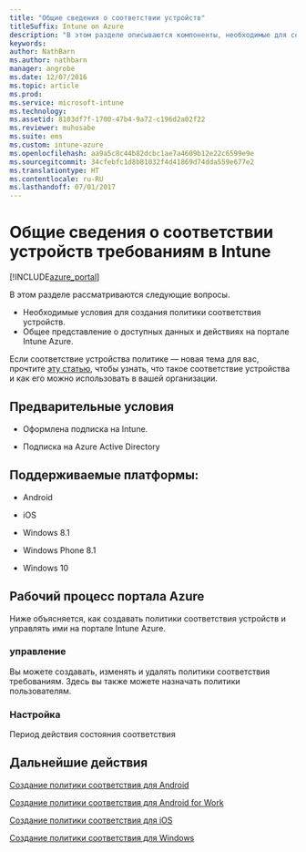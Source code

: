 ```yaml
---
title: "Общие сведения о соответствии устройств"
titleSuffix: Intune on Azure
description: "В этом разделе описываются компоненты, необходимые для создания политик соответствия в Microsoft Intune\""
keywords: 
author: NathBarn
ms.author: nathbarn
manager: angrobe
ms.date: 12/07/2016
ms.topic: article
ms.prod: 
ms.service: microsoft-intune
ms.technology: 
ms.assetid: 8103df7f-1700-47b4-9a72-c196d2a02f22
ms.reviewer: muhosabe
ms.suite: ems
ms.custom: intune-azure
ms.openlocfilehash: aa9a5c8c44b82dcbc1ae7a4609b12e22c6599e9e
ms.sourcegitcommit: 34cfebfc1d8b81032f4d41869d74dda559e677e2
ms.translationtype: HT
ms.contentlocale: ru-RU
ms.lasthandoff: 07/01/2017
---
```

# <a name="get-started-with-device-compliance-in-intune"></a>Общие сведения о соответствии устройств требованиям в Intune


[!INCLUDE[azure_portal](./includes/azure_portal.md)]

В этом разделе рассматриваются следующие вопросы. 

- Необходимые условия для создания политики соответствия устройств.
- Общее представление о доступных данных и действиях на портале Intune Azure. 

Если соответствие устройства политике — новая тема для вас, прочтите [эту статью](device-compliance.md), чтобы узнать, что такое соответствие устройства и как его можно использовать в вашей организации.

##  <a name="pre-requisites"></a>Предварительные условия

-   Оформлена подписка на Intune.

-   Подписка на Azure Active Directory

##  <a name="supported-platforms"></a>Поддерживаемые платформы:

-   Android

-   iOS

-   Windows 8.1

-   Windows Phone 8.1

-   Windows 10

##  <a name="azure-portal-workflow"></a>Рабочий процесс портала Azure

Ниже объясняется, как создавать политики соответствия устройств и управлять ими на портале Intune Azure.

<!---### Overview

When you choose the **Set device compliance** workload, the blade opens with an  **Overview** section that displays a summary view of your compliance policies that you have created and the status of the devices they have been applied to. If you
don’t have any policies configured yet, the overview will just include the various reports but with no data.--->

### <a name="manage"></a>управление

Вы можете создавать, изменять и удалять политики соответствия требованиям. Здесь вы также можете назначать политики пользователям.

<!---### Monitor

This section is a detailed view of what you see in the **Overview**. A list of all the reports are displayed in this section and you can interactively drill down through each of these reports.--->

### <a name="setup"></a>Настройка

Период действия состояния соответствия

##  <a name="next-steps"></a>Дальнейшие действия
[Создание политики соответствия для Android](compliance-policy-create-android.md)

[Создание политики соответствия для Android for Work](compliance-policy-create-android-for-work.md)

[Создание политики соответствия для iOS](compliance-policy-create-ios.md)

[Создание политики соответствия для Windows](compliance-policy-create-windows.md)
